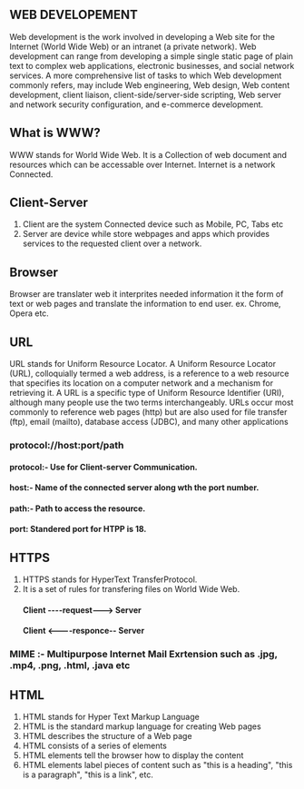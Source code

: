 ## WEB DEVELOPEMENT

Web development is the work involved in developing a Web site for the Internet (World Wide Web) or an intranet (a private network). Web development can range from developing a   simple single static page of plain text to complex web applications, electronic businesses, and social network services. A more comprehensive list of tasks to which Web    development commonly refers, may include Web engineering, Web design, Web content development, client liaison, client-side/server-side scripting, Web server and network security configuration, and e-commerce development.

## What is WWW?
WWW stands for World Wide Web. It is a Collection of web document and resources which can be accessable over Internet. Internet is a network Connected.

## Client-Server
1) Client are the system Connected device such as Mobile, PC, Tabs etc
2) Server are device while store webpages and apps which provides services to the requested client over a network.

## Browser
Browser are translater web it interprites needed information it the form of text or web pages and translate the information to end user.
ex. Chrome, Opera etc.

## URL
URL stands for Uniform Resource Locator. A Uniform Resource Locator (URL), colloquially termed a web address, is a reference to a web resource that specifies its location on a computer network and a mechanism for retrieving it. A URL is a specific type of Uniform Resource Identifier (URI), although many people use the two terms interchangeably. URLs occur most commonly to reference web pages (http) but are also used for file transfer (ftp), email (mailto), database access (JDBC), and many other applications

### protocol://host:port/path

   #### protocol:- Use for Client-server Communication.
   #### host:- Name of the connected server along wth the port number.
   #### path:- Path to access the resource.
   #### port: Standered port for HTPP is 18.
   
## HTTPS
1) HTTPS stands for HyperText TransferProtocol.
2) It is a set of rules for transfering files on World Wide Web.
    #### Client ----request---> Server
    #### Client <----responce-- Server
### MIME :- Multipurpose Internet Mail Exrtension such as .jpg, .mp4, .png, .html, .java etc   


## HTML
1) HTML stands for Hyper Text Markup Language
2) HTML is the standard markup language for creating Web pages
3) HTML describes the structure of a Web page
4) HTML consists of a series of elements
5) HTML elements tell the browser how to display the content
6) HTML elements label pieces of content such as "this is a heading", "this is a paragraph", "this is a link", etc.
